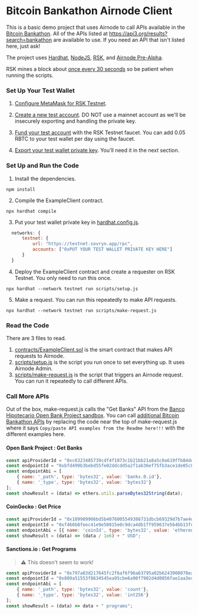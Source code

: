 # Bitcoin Bankathon Airnode Client

This is a basic demo project that uses Airnode to call APIs available in the [Bitcoin Bankathon](https://bitcoin-alliance.org/). All of the APIs listed at https://api3.org/results?search=bankathon are available to use. If you need an API that isn't listed here, just ask!

The project uses [Hardhat](https://hardhat.org/getting-started/), [NodeJS](https://nodejs.dev/learn/introduction-to-nodejs), [RSK](https://developers.rsk.co/), and [Airnode Pre-Alpha](https://docs.api3.org/airnode/pre-alpha/).

RSK mines a block about [once every 30 seconds](https://www.rsk.co/faqs#scalability) so be patient when running the scripts.

### Set Up Your Test Wallet

1. [Configure MetaMask for RSK Testnet](https://developers.rsk.co/wallet/use/metamask/).

2. [Create a new test account](https://metamask.zendesk.com/hc/en-us/articles/360015289452-How-to-create-an-additional-account-in-your-MetaMask-wallet). DO NOT use a mainnet account as we'll be insecurely exporting and handling the private key.

3. [Fund your test account](https://faucet.rsk.co/) with the RSK Testnet faucet. You can add 0.05 RBTC to your test wallet per day using the faucet.

4. [Export your test wallet private key](https://metamask.zendesk.com/hc/en-us/articles/360015289632-How-to-Export-an-Account-Private-Key). You'll need it in the next section.

### Set Up and Run the Code

1. Install the dependencies.
```
npm install
```

2. Compile the ExampleClient contract.
```
npx hardhat compile
```

3. Put your test wallet private key in [hardhat.config.js](https://github.com/api3m/bitcoin-bankathon-airnode-client/blob/main/hardhat.config.js).
```javascript
  networks: {
	  testnet: {
		  url: "https://testnet.sovryn.app/rpc",
		  accounts: ["0xPUT YOUR TEST WALLET PRIVATE KEY HERE"]
	  }
  }
```

4. Deploy the ExampleClient contract and create a requester on RSK Testnet. You only need to run this once.
```
npx hardhat --network testnet run scripts/setup.js
```

5. Make a request. You can run this repeatedly to make API requests.
```
npx hardhat --network testnet run scripts/make-request.js
```

### Read the Code

There are 3 files to read.

1. [contracts/ExampleClient.sol](https://github.com/37Rb/airnode-client-starter-rsk/blob/main/contracts/ExampleClient.sol) is the smart contract that makes API requests to Airnode.
2. [scripts/setup.js](https://github.com/37Rb/airnode-client-starter-rsk/blob/main/scripts/setup.js) is the script you run once to set everything up. It uses Airnode Admin.
3. [scripts/make-request.js](https://github.com/37Rb/airnode-client-starter-rsk/blob/main/scripts/make-request.js) is the script that triggers an Airnode request. You can run it repeatedly to call different APIs.

### Call More APIs

Out of the box, make-request.js calls the "Get Banks" API from the [Banco Hipotecario Open Bank Project sandbox](https://obp-apiexplorer.bancohipotecario.com.sv/). You can call [additional Bitcoin Bankathon APIs](https://api3.org/results?search=bankathon) by replacing the code near the top of make-request.js where it says `Copy/paste API examples from the Readme here!!!` with the different examples here.

#### Open Bank Project : Get Banks

```javascript
const apiProviderId = "0xc6323485739cdf4f1073c1b21bb21a8a5c0a619ffb84dd56c4f4454af2802a40";
const endpointId = "0xbfd499b3bebd55fe02ddcdd5a2f1ab36ef75fb3ace1de05c878d0b53ce4a7296";
const endpointAbi = [
	{ name: '_path', type: 'bytes32', value: 'banks.0.id'},
	{ name: '_type', type: 'bytes32', value: 'bytes32'}
];
const showResult = (data) => ethers.utils.parseBytes32String(data);
```

#### CoinGecko : Get Price

```javascript
const apiProviderId = "0x189989906bd5b4076005549386731dbcb69329d7b7ae4de32707a441a936ad78";
const endpointId = "0xf466b8feec41e9e50815e0c9dca4db1ff959637e564bb13fefa99e9f9f90453c";
const endpointAbi = [{ name: 'coinId', type: 'bytes32', value: 'ethereum' }];
const showResult = (data) => (data / 1e6) + " USD";
```

#### Sanctions.io : Get Programs

> :warning: This doesn't seem to work!

```javascript
const apiProviderId = "0x797a83d217645fc2f6af6f96a63795a02b6243908070eaa48be2a5bacb435956";
const endpointId = "0x809a51553f8634545ea95cbe6a90f7902d4d0056fae1aa3ec7b709664aec891b";
const endpointAbi = [
	{ name: '_path', type: 'bytes32', value: 'count'},
	{ name: '_type', type: 'bytes32', value: 'int256'}
];
const showResult = (data) => data + " programs";
```
